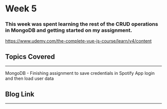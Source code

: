 # Week 5
### This week was spent learning the rest of the CRUD operations in MongoDB and getting started on my assignment.

https://www.udemy.com/the-complete-vue-js-course/learn/v4/content


## Topics Covered 
---
MongoDB
	- Finishing assignment to save credentials in Spotify App login and then load user data


## Blog Link
---
